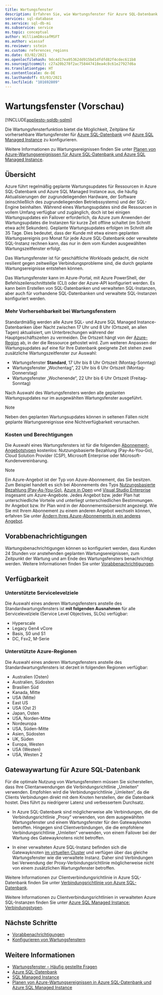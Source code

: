 ```yaml
---
title: Wartungsfenster
description: Erfahren Sie, wie Wartungsfenster für Azure SQL-Datenbank und Azure SQL Managed Instance konfiguriert werden können.
services: sql-database
ms.service: sql-db-mi
ms.subservice: service
ms.topic: conceptual
author: WilliamDAssafMSFT
ms.author: wiassaf
ms.reviewer: sstein
ms.custom: references_regions
ms.date: 03/02/2021
ms.openlocfilehash: 9dc4d17ea95362dd915bd1dfdfd82f4cdec611b8
ms.sourcegitcommit: c27a20b278f2ac758447418ea4c8c61e27927d6a
ms.translationtype: HT
ms.contentlocale: de-DE
ms.lasthandoff: 03/03/2021
ms.locfileid: "101692809"
---
```

# <a name="maintenance-window-preview"></a>Wartungsfenster (Vorschau)
[!INCLUDE[appliesto-sqldb-sqlmi](../includes/appliesto-sqldb-sqlmi.md)]

Die Wartungsfensterfunktion bietet die Möglichkeit, Zeitpläne für vorhersehbare Wartungsfenster für [Azure SQL-Datenbank](sql-database-paas-overview.md) und [Azure SQL Managed Instance](../managed-instance/sql-managed-instance-paas-overview.md) zu konfigurieren. 

Weitere Informationen zu Wartungsereignissen finden Sie unter [Planen von Azure-Wartungsereignissen für Azure SQL-Datenbank und Azure SQL Managed Instance](planned-maintenance.md).

## <a name="overview"></a>Übersicht

Azure führt regelmäßig geplante Wartungsupdates für Ressourcen in Azure SQL-Datenbank und Azure SQL Managed Instance aus, die häufig Aktualisierungen der zugrundeliegenden Hardware, der Software (einschließlich des zugrundeliegenden Betriebssystems) und der SQL-Engine beinhalten. Während eines Wartungsupdates sind die Ressourcen in vollem Umfang verfügbar und zugänglich, doch ist bei einigen Wartungsupdates ein Failover erforderlich, da Azure zum Anwenden der Wartungsupdates die Instanzen für kurze Zeit offline schaltet (im Schnitt etwa acht Sekunden).  Geplante Wartungsupdates erfolgen im Schnitt alle 35 Tage. Dies bedeutet, dass der Kunde mit etwa einem geplanten Wartungsereignis pro Monat für jede Azure SQL-Datenbank oder verwaltete SQL-Instanz rechnen kann, das nur in dem vom Kunden ausgewählten Wartungszeitfenster erfolgt.   

Das Wartungsfenster ist für geschäftliche Workloads gedacht, die nicht resilient gegen zeitweilige Verbindungsprobleme sind, die durch geplante Wartungsereignisse entstehen können.

Das Wartungsfenster kann im Azure-Portal, mit Azure PowerShell, der Befehlszeilenschnittstelle (CLI) oder der Azure-API konfiguriert werden. Es kann beim Erstellen von SQL-Datenbanken und verwalteten SQL-Instanzen, aber auch für vorhandene SQL-Datenbanken und verwaltete SQL-Instanzen konfiguriert werden.

### <a name="gain-more-predictability-with-maintenance-window"></a>Mehr Vorhersehbarkeit bei Wartungsfenstern

Standardmäßig werden alle Azure SQL- und Azure SQL Managed Instance-Datenbanken über Nacht zwischen 17 Uhr und 8 Uhr (Ortszeit, an allen Tagen) aktualisiert, um Unterbrechungen während der Hauptgeschäftszeiten zu vermeiden. Die Ortszeit hängt von der [Azure-Region](https://azure.microsoft.com/global-infrastructure/geographies/) ab, in der die Ressource gehostet wird. Zum weiteren Anpassen der Wartungsupdates auf eine für Ihre Datenbank geeignete Zeit stehen zwei zusätzliche Wartungszeitfenster zur Auswahl:

* Wartungsfenster **Standard**, 17 Uhr bis 8 Uhr Ortszeit (Montag-Sonntag) 
* Wartungsfenster „Wochentag“, 22 Uhr bis 6 Uhr Ortszeit (Montag-Donnerstag)
* Wartungsfenster „Wochenende“, 22 Uhr bis 6 Uhr Ortszeit (Freitag-Sonntag)

Nach Auswahl des Wartungsfensters werden alle geplanten Wartungsupdates nur im ausgewählten Wartungsfenster ausgeführt.   

> [!Note]
> Neben den geplanten Wartungsupdates können in seltenen Fällen nicht geplante Wartungsereignisse eine Nichtverfügbarkeit verursachen. 

### <a name="cost-and-eligibility"></a>Kosten und Berechtigungen

Die Auswahl eines Wartungsfensters ist für die folgenden [Abonnement-Angebotstypen](https://azure.microsoft.com/support/legal/offer-details/) kostenlos: Nutzungsbasierte Bezahlung (Pay-As-You-Go), Cloud Solution Provider (CSP), Microsoft Enterprise oder Microsoft-Kundenvereinbarung.

> [!Note]
> Ein Azure-Angebot ist der Typ von Azure-Abonnement, das Sie besitzen. Zum Beispiel handelt es sich bei Abonnements des Typs [Nutzungsbasierte Bezahlung (Pay-As-You-Go)](https://azure.microsoft.com/offers/ms-azr-0003p/), [Azure in Open](https://azure.microsoft.com/en-us/offers/ms-azr-0111p/) und [Visual Studio Enterprise](https://azure.microsoft.com/en-us/offers/ms-azr-0063p/) insgesamt um Azure-Angebote. Jedes Angebot bzw. jeder Plan hat unterschiedliche Vorteile und unterliegt unterschiedlichen Bestimmungen. Ihr Angebot bzw. Ihr Plan wird in der Abonnementsübersicht angezeigt. Wie Sie mit Ihrem Abonnement zu einem anderen Angebot wechseln können, erfahren Sie unter [Ändern Ihres Azure-Abonnements in ein anderes Angebot](/azure/cost-management-billing/manage/switch-azure-offer).

## <a name="advance-notifications"></a>Vorabbenachrichtigungen

Wartungsbenachrichtigungen können so konfiguriert werden, dass Kunden 24 Stunden vor anstehenden geplanten Wartungsereignissen, zum Zeitpunkt der Wartung und am Ende des Wartungsfensters benachrichtigt werden. Weitere Informationen finden Sie unter [Vorabbenachrichtigungen](advance-notifications.md).

## <a name="availability"></a>Verfügbarkeit

### <a name="supported-service-level-objectives"></a>Unterstützte Servicelevelziele

Die Auswahl eines anderen Wartungsfensters anstelle des Standardwartungsfensters ist **mit folgenden Ausnahmen** für alle Servicelevelziele (Service Level Objectives, SLOs) verfügbar:
* Hyperscale 
* Legacy Gen4 vCore
* Basis, S0 und S1 
* DC, Fsv2, M-Serie

### <a name="azure-region-support"></a>Unterstützte Azure-Regionen

Die Auswahl eines anderen Wartungsfensters anstelle des Standardwartungsfensters ist derzeit in folgenden Regionen verfügbar:

- Australien (Osten)
- Australien, Südosten
- Brasilien Süd
- Kanada, Mitte
- USA (Mitte)
- East US
- USA (Ost 2)
- Japan, Osten
- USA, Norden-Mitte
- Nordeuropa
- USA, Süden-Mitte
- Asien, Südosten
- UK, Süden
- Europa, Westen
- USA (Westen)
- USA, Westen 2

## <a name="gateway-maintenance-for-azure-sql-database"></a>Gatewaywartung für Azure SQL-Datenbank

Für die optimale Nutzung von Wartungsfenstern müssen Sie sicherstellen, dass Ihre Clientanwendungen die Verbindungsrichtlinie „Umleiten“ verwenden. Empfohlen wird die Verbindungsrichtlinie „Umleiten“, da die Clients Verbindungen direkt mit dem Knoten herstellen, der die Datenbank hostet. Dies führt zu niedrigerer Latenz und verbessertem Durchsatz.  

* In Azure SQL-Datenbank sind möglicherweise alle Verbindungen, die die Verbindungsrichtlinie „Proxy“ verwenden, von dem ausgewählten Wartungsfenster und einem Wartungsfenster für den Gatewayknoten betroffen. Hingegen sind Clientverbindungen, die die empfohlene Verbindungsrichtlinie „Umleiten“ verwenden, von einem Failover bei der Wartung des Gatewayknotens nicht betroffen. 

* In einer verwalteten Azure SQL-Instanz befinden sich die Gatewayknoten [im virtuellen Cluster](../../azure-sql/managed-instance/connectivity-architecture-overview.md#virtual-cluster-connectivity-architecture) und verfügen über das gleiche Wartungsfenster wie die verwaltete Instanz. Daher sind Verbindungen bei Verwendung der Proxy-Verbindungsrichtlinie möglicherweise nicht von einem zusätzlichen Wartungsfenster betroffen.

Weitere Informationen zur Clientverbindungsrichtlinie in Azure SQL-Datenbank finden Sie unter [Verbindungsrichtlinie von Azure SQL-Datenbank](../database/connectivity-architecture.md#connection-policy). 

Weitere Informationen zu Clientverbindungsrichtlinien in verwalteten Azure SQL-Instanzen finden Sie unter [Azure SQL Managed Instance: Verbindungstypen](../../azure-sql/managed-instance/connection-types-overview.md).


## <a name="next-steps"></a>Nächste Schritte

* [Vorabbenachrichtigungen](advance-notifications.md)
* [Konfigurieren von Wartungsfenstern](maintenance-window-configure.md)

## <a name="learn-more"></a>Weitere Informationen

* [Wartungsfenster – Häufig gestellte Fragen](maintenance-window-faq.yml)
* [Azure SQL-Datenbank](sql-database-paas-overview.md) 
* [SQL Managed Instance](../managed-instance/sql-managed-instance-paas-overview.md)
* [Planen von Azure-Wartungsereignissen in Azure SQL-Datenbank und Azure SQL Managed Instance](planned-maintenance.md)




